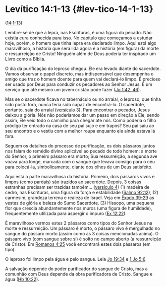 # Levítico 14:1-13 {#lev-tico-14-1-13}

([14:1-13](http://bibliaonline.com.br/acf/lv/14/1-13))

Lembre-se de que a lepra, nas Escrituras, é uma figura do pecado. Não existia cura conhecida para isso. No capítulo que começamos a estudar hoje, porém, o homem que tinha lepra era declarado limpo. Aqui está algo maravilhoso, a história que será lida agora é a história (em figura) da morte e ressurreição de Cristo! Ninguém além de Deus poderia ter inspirado um Livro como a Bíblia.

O dia da purificação do leproso chegou. Ele era levado diante do sacerdote. Vamos observar o papel discreto, mas indispensável que desempenha o amigo que traz o homem doente para quem vai declará-lo limpo. É precioso ser usado por Deus para conduzir os pecadores ao Senhor Jesus. É um serviço que até mesmo um jovem cristão pode fazer ([Jo 1:42, 46](http://jo:1:42,46)).

Mas se o sacerdote ficava no tabernáculo ou no arraial, o leproso, que tinha sido posto fora, nunca teria sido capaz de encontrá-lo. O sacerdote, portanto, saia do arraial ([versículo 3](http://bibliaonline.com.br/acf/lv/14/3)). Para encontrar o pecador, Jesus deixou a glória. Nós não poderíamos dar um passo em direção a Ele, sendo assim, Ele veio todo o caminho para chegar até nós. Como poderia o filho pródigo ter entrado na casa de seu pai sujo e em trapos? Seu pai saiu ao seu encontro e o vestiu com a melhor roupa enquanto ele ainda estava lá fora.

Seguem os detalhes do processo de purificação, os dois pássaros juntos nos falam do remédio divino aplicável ao pecado de todo homem: a morte do Senhor, o primeiro pássaro era morto; Sua ressurreição, a segunda ave voava para longe, marcada com o sangue que levava consigo para o céu para colocá-la, simbolicamente, diante dos olhos de um Deus satisfeito.

Aqui está a parte maravilhosa da história. Primeiro, dois pássaros vivos e limpos (como pardais) são trazidos ao sacerdote. Depois, 3 coisas estranhas precisam ser trazidas também... ([versículo 4](http://bibliaonline.com.br/acf/lv/14/4)) (1) madeira de cedro, nas Escrituras, uma figura da força e estabilidade ([Salmo 92:12](http://bibliaonline.com.br/acf/sl/92/12)), (2) carmesim, grandeza terrena e realeza de Israel. Veja em [Êxodo 39-29](http://bibliaonline.com.br/acf/ex/39) as vestes de glória e beleza do Sumo Sacerdote. (3) Hissopo, uma pequena flor que crescia abundantemente nos muros (uma figura de humildade), frequentemente utilizada para aspergir o impuro ([Ex 12:22](http://bibliaonline.com.br/acf/ex/12/22)).

É maravilhoso vermos estes 2 pássaros como tipos do Senhor Jesus na morte e ressurreição. Um pássaro é morto, o pássaro vivo é mergulhado no sangue do pássaro morto (assim como as 3 coisas mencionadas acima). O pássaro vivo (com sangue sobre si) é solto no campo aberto (a ressurreição de Cristo). Em [Romanos 4:25](http://bibliaonline.com.br/acf/rm/4/25) você encontrará estes dois pássaros (em tipo).

O leproso foi limpo pela água e pelo sangue. Leia [Jo 19:34](http://bibliaonline.com.br/acf/jo/19/34) e [1 Jo 5:6](http://bibliaonline.com.br/acf/1jo/5/6).

A salvação depende do poder purificador do sangue de Cristo, mas a comunhão com Deus depende da obra purificadora de Cristo. Sangue e água ([Hb 10:22](http://bibliaonline.com.br/acf/hb/10/22)).
